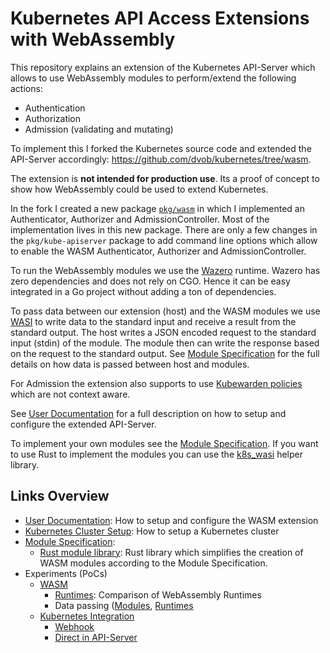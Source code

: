 # Kubernetes API Access Extensions with WebAssembly

This repository explains an extension of the Kubernetes API-Server which allows to use WebAssembly modules to perform/extend the following actions:
* Authentication
* Authorization
* Admission (validating and mutating)

To implement this I forked the Kubernetes source code and extended the API-Server accordingly: https://github.com/dvob/kubernetes/tree/wasm.

The extension is **not intended for production use**. Its a proof of concept to show how WebAssembly could be used to extend Kubernetes.

In the fork I created a new package [`pkg/wasm`](https://github.com/dvob/kubernetes/tree/wasm/pkg/wasm) in which I implemented an Authenticator, Authorizer and AdmissionController.
Most of the implementation lives in this new package.
There are only a few changes in the `pkg/kube-apiserver` package to add command line options which allow to enable the WASM Authenticator, Authorizer and AdmissionController.

To run the WebAssembly modules we use the [Wazero](https://github.com/tetratelabs/wazero) runtime.
Wazero has zero dependencies and does not rely on CGO. Hence it can be easy integrated in a Go project without adding a ton of dependencies.

To pass data between our extension (host) and the WASM modules we use [WASI](https://wasi.dev/) to write data to the standard input and receive a result from the standard output.
The host writes a JSON encoded request to the standard input (stdin) of the module.
The module then can write the response based on the request to the standard output.
See [Module Specification](./spec/) for the full details on how data is passed between host and modules.

For Admission the extension also supports to use [Kubewarden policies](https://hub.kubewarden.io/) which are not context aware.

See [User Documentation](./docs/main/) for a full description on how to setup and configure the extended API-Server.

To implement your own modules see the [Module Specification](./spec/).
If you want to use Rust to implement the modules you can use the [k8s_wasi](https://github.com/dvob/k8s-wasi-rs) helper library.

## Links Overview
* [User Documentation](./docs/main): How to setup and configure the WASM extension
* [Kubernetes Cluster Setup](./docs/cluseter_setup/): How to setup a Kubernetes cluster
* [Module Specification](./spec/): 
  * [Rust module library](https://github.com/dvob/k8s-wasi-rs): Rust library which simplifies the creation of WASM modules according to the Module Specification.
* Experiments (PoCs)
  * [WASM](./wasm/)
    * [Runtimes](./wasm/runtime): Comparison of WebAssembly Runtimes
    * Data passing ([Modules](./wasm/modules/rs), [Runtimes](./wasm/runtimes/)
  * [Kubernetes Integration](./k8s/)
    * [Webhook](./k8s/webhook/)
    * [Direct in API-Server](./k8s/api-server/)
